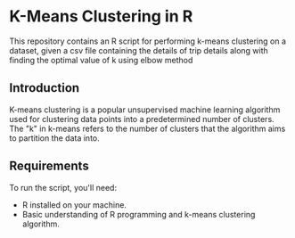 # K-Means Clustering in R
This repository contains an R script for performing k-means clustering on a dataset, given a csv file containing the details of trip details along with finding the optimal value of k using elbow method

## Introduction
K-means clustering is a popular unsupervised machine learning algorithm used for clustering data points into a predetermined number of clusters. The "k" in k-means refers to the number of clusters that the algorithm aims to partition the data into.

## Requirements

To run the script, you'll need:
- R installed on your machine.
- Basic understanding of R programming and k-means clustering algorithm.
